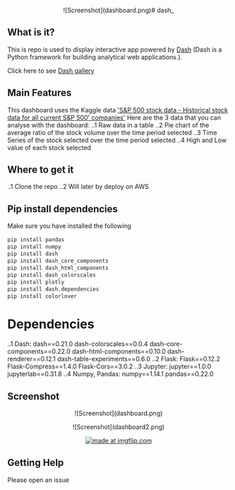 <p align="center">![Screenshot](dashboard.png)# dash_

## What is it?
This is repo is used to display interactive app powered by [Dash](https://plot.ly/products/dash/) (Dash is a Python framework for building analytical web applications.).

Click here to see [Dash gallery](https://dash.plot.ly/gallery) 

## Main Features
This dashboard uses the Kaggle data ['S&P 500 stock data - Historical stock data for all current S&P 500' companies'](https://www.kaggle.com/camnugent/sandp500/data)
Here are the 3 data that you can analyse with the dashboard:
..1 Raw data in a table
..2 Pie chart of the average ratio of the stock volume over the time period selected
..3 Time Series of the stock selected over the time period selected
..4 High and Low value of each stock selected

## Where to get it
..1 Clone the repo
..2 Will later by deploy on AWS


## Pip install dependencies
Make sure you have installed the following 

```
pip install pandas 
pip install numpy
pip install dash
pip install dash_core_components
pip install dash_html_components
pip install dash_colorscales
pip install plotly
pip install dash.dependencies
pip install colorlover 
```

# Dependencies
..1 Dash:
dash==0.21.0
dash-colorscales==0.0.4
dash-core-components==0.22.0
dash-html-components==0.10.0
dash-renderer==0.12.1
dash-table-experiments==0.6.0
..2 Flask:
Flask==0.12.2
Flask-Compress==1.4.0
Flask-Cors==3.0.2
..3 Jupyter:
jupyter==1.0.0
jupyterlab==0.31.8
..4 Numpy, Pandas:
numpy==1.14.1
pandas==0.22.0

## Screenshot
<p align="center">![Screenshot](dashboard.png)
<p align="center">![Screenshot](dashboard2.png)
<p align="center"><a href="https://imgflip.com/gif/28g0e6"><img src="https://i.imgflip.com/28g0e6.gif" title="made at imgflip.com"/></a>

## Getting Help
Please open an issue
